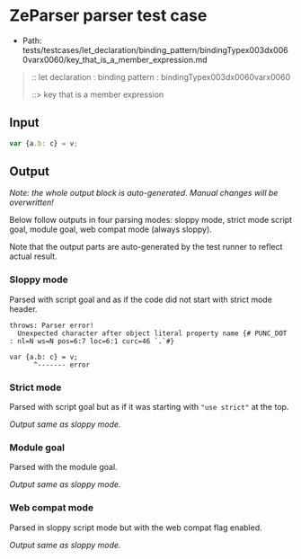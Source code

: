 # ZeParser parser test case

- Path: tests/testcases/let_declaration/binding_pattern/bindingTypex003dx0060varx0060/key_that_is_a_member_expression.md

> :: let declaration : binding pattern : bindingTypex003dx0060varx0060
>
> ::> key that is a member expression

## Input

`````js
var {a.b: c} = v;
`````

## Output

_Note: the whole output block is auto-generated. Manual changes will be overwritten!_

Below follow outputs in four parsing modes: sloppy mode, strict mode script goal, module goal, web compat mode (always sloppy).

Note that the output parts are auto-generated by the test runner to reflect actual result.

### Sloppy mode

Parsed with script goal and as if the code did not start with strict mode header.

`````
throws: Parser error!
  Unexpected character after object literal property name {# PUNC_DOT : nl=N ws=N pos=6:7 loc=6:1 curc=46 `.`#}

var {a.b: c} = v;
      ^------- error
`````

### Strict mode

Parsed with script goal but as if it was starting with `"use strict"` at the top.

_Output same as sloppy mode._

### Module goal

Parsed with the module goal.

_Output same as sloppy mode._

### Web compat mode

Parsed in sloppy script mode but with the web compat flag enabled.

_Output same as sloppy mode._
